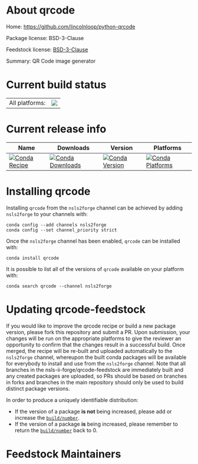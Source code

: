 About qrcode
============

Home: https://github.com/lincolnloop/python-qrcode

Package license: BSD-3-Clause

Feedstock license: [BSD-3-Clause](https://github.com/nsls-ii-forge/qrcode-feedstock/blob/master/LICENSE.txt)

Summary: QR Code image generator

Current build status
====================


<table><tr><td>All platforms:</td>
    <td>
      <a href="https://dev.azure.com/nsls2forge/nsls2forge/_build/latest?definitionId=279&branchName=master">
        <img src="https://dev.azure.com/nsls2forge/nsls2forge/_apis/build/status/qrcode-feedstock?branchName=master">
      </a>
    </td>
  </tr>
</table>

Current release info
====================

| Name | Downloads | Version | Platforms |
| --- | --- | --- | --- |
| [![Conda Recipe](https://img.shields.io/badge/recipe-qrcode-green.svg)](https://anaconda.org/nsls2forge/qrcode) | [![Conda Downloads](https://img.shields.io/conda/dn/nsls2forge/qrcode.svg)](https://anaconda.org/nsls2forge/qrcode) | [![Conda Version](https://img.shields.io/conda/vn/nsls2forge/qrcode.svg)](https://anaconda.org/nsls2forge/qrcode) | [![Conda Platforms](https://img.shields.io/conda/pn/nsls2forge/qrcode.svg)](https://anaconda.org/nsls2forge/qrcode) |

Installing qrcode
=================

Installing `qrcode` from the `nsls2forge` channel can be achieved by adding `nsls2forge` to your channels with:

```
conda config --add channels nsls2forge
conda config --set channel_priority strict
```

Once the `nsls2forge` channel has been enabled, `qrcode` can be installed with:

```
conda install qrcode
```

It is possible to list all of the versions of `qrcode` available on your platform with:

```
conda search qrcode --channel nsls2forge
```




Updating qrcode-feedstock
=========================

If you would like to improve the qrcode recipe or build a new
package version, please fork this repository and submit a PR. Upon submission,
your changes will be run on the appropriate platforms to give the reviewer an
opportunity to confirm that the changes result in a successful build. Once
merged, the recipe will be re-built and uploaded automatically to the
`nsls2forge` channel, whereupon the built conda packages will be available for
everybody to install and use from the `nsls2forge` channel.
Note that all branches in the nsls-ii-forge/qrcode-feedstock are
immediately built and any created packages are uploaded, so PRs should be based
on branches in forks and branches in the main repository should only be used to
build distinct package versions.

In order to produce a uniquely identifiable distribution:
 * If the version of a package **is not** being increased, please add or increase
   the [``build/number``](https://docs.conda.io/projects/conda-build/en/latest/resources/define-metadata.html#build-number-and-string).
 * If the version of a package **is** being increased, please remember to return
   the [``build/number``](https://docs.conda.io/projects/conda-build/en/latest/resources/define-metadata.html#build-number-and-string)
   back to 0.

Feedstock Maintainers
=====================


